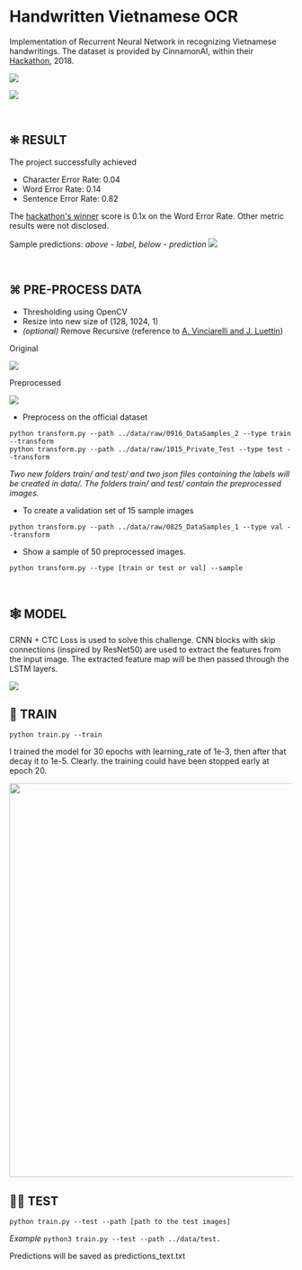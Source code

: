 # Handwritten Vietnamese OCR

Implementation of Recurrent Neural Network in recognizing Vietnamese handwritings. The dataset is provided by CinnamonAI, within their [Hackathon](https://drive.google.com/drive/folders/1Qa2YA6w6V5MaNV-qxqhsHHoYFRK5JB39), 2018. 

![](https://i.imgur.com/OsHc8Vs.png)

![](https://i.imgur.com/1BjP57K.png)

<br>

## ❊ RESULT

The project successfully achieved 
- Character Error Rate: 0.04
- Word Error Rate: 0.14 
- Sentence Error Rate: 0.82

The [hackathon's winner](https://pbcquoc.github.io/vietnamese-ocr/) score is 0.1x on the Word Error Rate. Other metric results were not disclosed.

Sample predictions: *above - label, below - prediction*
<img src='https://i.imgur.com/tnbkP21.png'>


<br>

## ⌘ PRE-PROCESS DATA

- Thresholding using OpenCV 
- Resize into new size of (128, 1024, 1)
- *(optional)* Remove Recursive (reference to [A. Vinciarelli and J. Luettin](http://www.dcs.gla.ac.uk/~vincia/papers/normalization.pdf))

Original

<img src='https://i.imgur.com/pM7uo7o.png'>

Preprocessed

<img src='https://i.imgur.com/KmXMYX0.png'>

- Preprocess on the official dataset
```
python transform.py --path ../data/raw/0916_DataSamples_2 --type train --transform
python transform.py --path ../data/raw/1015_Private_Test --type test --transform
```
*Two new folders train/ and test/ and two json files containing the labels will be created in data/. The folders train/ and test/ contain the preprocessed images.* 

- To create a validation set of 15 sample images 
```
python transform.py --path ../data/raw/0825_DataSamples_1 --type val --transform
```
- Show a sample of 50 preprocessed images. 
```
python transform.py --type [train or test or val] --sample
```

<br>

## 🕸 MODEL

CRNN + CTC Loss is used to solve this challenge.
CNN blocks with skip connections (inspired by ResNet50) are used to extract the features from the input image. The extracted feature map will be then passed through the LSTM layers.

<img src='https://i.imgur.com/CYjr2Kz.png'>


<br>

## 🧠 TRAIN 

```
python train.py --train
```

I trained the model for 30 epochs with learning_rate of 1e-3, then after that decay it to 1e-5. Clearly. the training could have been stopped early at epoch 20. 

<img src='https://i.imgur.com/wjojtNZ.png' width=700>

<br>

## 🤘🏻 TEST

```
python train.py --test --path [path to the test images]
```
*Example* `python3 train.py --test --path ../data/test.`

Predictions will be saved as predictions_text.txt
